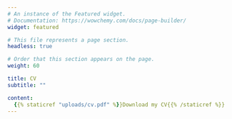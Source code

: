 ```yaml
---
# An instance of the Featured widget.
# Documentation: https://wowchemy.com/docs/page-builder/
widget: featured

# This file represents a page section.
headless: true

# Order that this section appears on the page.
weight: 60

title: CV
subtitle: ""

content:
  {{% staticref "uploads/cv.pdf" %}}Download my CV{{% /staticref %}}
---
```

